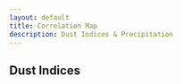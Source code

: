 ```yaml
---
layout: default
title: Correlation Map
description: Dust Indices & Precipitation
---
```

## Dust Indices
